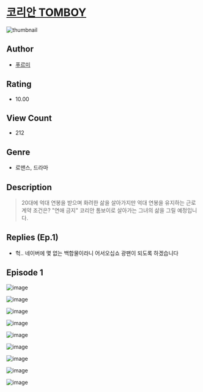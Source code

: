 # [코리안 TOMBOY](https://comic.naver.com/challenge/list?titleId=811367)
![thumbnail](https://image-comic.pstatic.net/user_contents_data/challenge_comic/2023/05/25/361043/upload_3689345516260571189_480x623.jpeg)

## Author
- [푸르미](https://comic.naver.com/artistTitle?id=361043)

## Rating
- 10.00

## View Count
- 212

## Genre
- 로맨스, 드라마

## Description
> 20대에 억대 연봉을 받으며 화려한 삶을 살아가지만 억대 연봉을 유지하는 근로 계약 조건은? "연애 금지" 코리안 톰보이로 살아가는 그녀의 삶을 그릴 예정입니다.

## Replies (Ep.1)
- 헉.. 네이버에 몇 없는 백합물이라니 어서오십쇼 광팬이 되도록 하겠습니다

## Episode 1
![image](https://image-comic.pstatic.net/user_contents_data/challenge_comic/2023/05/25/361043/upload_7293632610234020918.jpeg)

![image](https://image-comic.pstatic.net/user_contents_data/challenge_comic/2023/05/25/361043/upload_4051050779148170035.jpeg)

![image](https://image-comic.pstatic.net/user_contents_data/challenge_comic/2023/05/25/361043/upload_3977018641863762486.jpeg)

![image](https://image-comic.pstatic.net/user_contents_data/challenge_comic/2023/05/26/361043/upload_3760618046107968817.jpeg)

![image](https://image-comic.pstatic.net/user_contents_data/challenge_comic/2023/05/26/361043/upload_3847590734339335781.jpeg)

![image](https://image-comic.pstatic.net/user_contents_data/challenge_comic/2023/05/26/361043/upload_3559082182598539575.jpeg)

![image](https://image-comic.pstatic.net/user_contents_data/challenge_comic/2023/05/26/361043/upload_7364573096887739236.jpeg)

![image](https://image-comic.pstatic.net/user_contents_data/challenge_comic/2023/05/25/361043/upload_7076671676589749604.jpeg)

![image](https://image-comic.pstatic.net/user_contents_data/challenge_comic/2023/05/25/361043/upload_7077187346757924918.jpeg)
